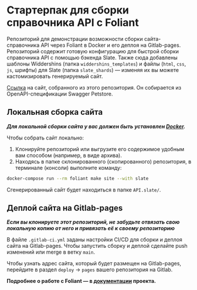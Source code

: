 # Стартерпак для сборки справочника API с Foliant

Репозиторий для демонстрации возможности сборки сайта-справочника API через Foliant в Docker и его деплоя на Gitlab-pages.
Репозиторий содержит готовую конфигурацию для быстрой сборки справочника API с помощью бэкенда Slate. Также сюда добавлены шаблоны Widdershins (папка `widdershins_templates`) и файлы (`html`, `css`, `js`, шрифты) для Slate (папка `slate_shards`) — изменяя их вы можете кастомизировать генерируемый сайт.

[Ссылка](https://foliant-slate-starterpack-denmaloyreb-3e71c2e3b035c652b35456b60.gitlab.io/#swagger-petstore) на сайт, собранного из этого репозитория. Он собирается из OpenAPI-спецификации Swagger Petstore.

## Локальная сборка сайта

***Для локальной сборки сайта у вас должен быть установлен [Docker](https://docs.docker.com/engine/install/).***

Чтобы собрать сайт локально:

1. Клонируйте репозиторий или выгрузите его содержимое удобным вам способом (например, в виде архива).
2. Находясь в папке склонированного (скопированного) репозитория, в терминале (консоли) выполните команду:

```bash
docker-compose run --rm foliant make site --with slate
```

Сгенерированный сайт будет находиться в папке `API.slate/`.

## Деплой сайта на Gitlab-pages

***Если вы клонируете этот репозиторий, не забудьте отвязать свою локальную копию от него и привязать её к своему репозиторию***

В файле `.gitlab-ci.yml` заданы настройки CI/CD для сборки и деплоя сайта на Gitlab-pages.
Чтобы запустить сборку и деплой сделайте push изменений или merge в ветку `main`.

Чтобы узнать адрес сайта, который будет размещен на Gitlab-pages, перейдите в раздел `deploy` -> `pages` вашего репозитория на Gitlab.

**Подробнее о работе с Foliant — в [документации](https://foliant-docs.github.io/docs/) проекта.**
